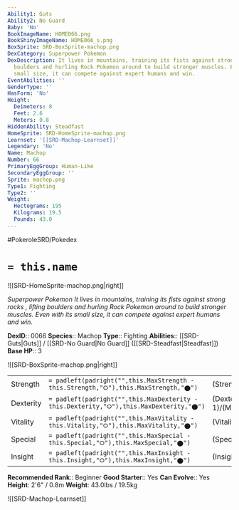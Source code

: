 ```yaml
---
Ability1: Guts
Ability2: No Guard
Baby: 'No'
BookImageName: HOME066.png
BookShinyImageName: HOME066_s.png
BoxSprite: SRD-BoxSprite-machop.png
DexCategory: Superpower Pokemon
DexDescription: It lives in mountains, training its fists against strong rocks , lifting
  boulders and hurling Rock Pokemon around to build stronger muscles. Even with its
  small size, it can compete against expert humans and win.
EventAbilities: ''
GenderType: ''
HasForm: 'No'
Height:
  Deimeters: 8
  Feet: 2.6
  Meters: 0.8
HiddenAbility: Steadfast
HomeSprite: SRD-HomeSprite-machop.png
Learnset: '[[SRD-Machop-Learnset]]'
Legendary: 'No'
Name: Machop
Number: 66
PrimaryEggGroup: Human-Like
SecondaryEggGroup: ''
Sprite: machop.png
Type1: Fighting
Type2: ''
Weight:
  Hectograms: 195
  Kilograms: 19.5
  Pounds: 43.0
---
```


#PokeroleSRD/Pokedex

# `= this.name`

![[SRD-HomeSprite-machop.png|right]]

*Superpower Pokemon*
*It lives in mountains, training its fists against strong rocks , lifting boulders and hurling Rock Pokemon around to build stronger muscles. Even with its small size, it can compete against expert humans and win.*

**DexID**:: 0066
**Species**:: Machop
**Type**:: Fighting
**Abilities**:: [[SRD-Guts|Guts]] / [[SRD-No Guard|No Guard]] ([[SRD-Steadfast|Steadfast]])
**Base HP**:: 3

![[SRD-BoxSprite-machop.png|right]]

|           |                                                                                        |                                          |
| --------- | -------------------------------------------------------------------------------------- | ---------------------------------------- |
| Strength  | `= padleft(padright("",this.MaxStrength - this.Strength,"⭘"),this.MaxStrength,"⬤")`    | (Strength::2)/(MaxStrength::5)   |
| Dexterity | `= padleft(padright("",this.MaxDexterity - this.Dexterity,"⭘"),this.MaxDexterity,"⬤")` | (Dexterity:: 1)/(MaxDexterity::3) |
| Vitality  | `= padleft(padright("",this.MaxVitality - this.Vitality,"⭘"),this.MaxVitality,"⬤")`    | (Vitality::2)/(MaxVitality::4)   |
| Special   | `= padleft(padright("",this.MaxSpecial - this.Special,"⭘"),this.MaxSpecial,"⬤")`       | (Special::1)/(MaxSpecial::3)     |
| Insight   | `= padleft(padright("",this.MaxInsight - this.Insight,"⭘"),this.MaxInsight,"⬤")`       | (Insight::1)/(MaxInsight::3)     |

**Recommended Rank**:: Beginner
**Good Starter**:: Yes
**Can Evolve**:: Yes
**Height**: 2'6" / 0.8m
**Weight**: 43.0lbs / 19.5kg

![[SRD-Machop-Learnset]]